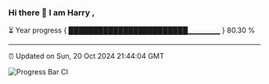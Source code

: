 ### Hi there 👋 I am Harry , 

⏳ Year progress { ████████████████████████▁▁▁▁▁▁ } 80.30 %

---

⏰ Updated on Sun, 20 Oct 2024 21:44:04 GMT

![Progress Bar CI](https://github.com/duykhang68/duykhang68/workflows/Progress%20Bar%20CI/badge.svg)
